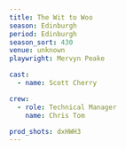 ```yaml
---
title: The Wit to Woo
season: Edinburgh
period: Edinburgh
season_sort: 430
venue: unknown
playwright: Mervyn Peake

cast:
  - name: Scott Cherry

crew:
  - role: Technical Manager
    name: Chris Tom

prod_shots: dxHWH3
---
```


